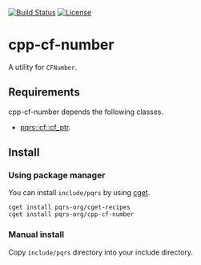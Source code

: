[![Build Status](https://github.com/pqrs-org/cpp-cf-number/workflows/CI/badge.svg)](https://github.com/pqrs-org/cpp-cf-number/actions)
[![License](https://img.shields.io/badge/license-Boost%20Software%20License-blue.svg)](https://github.com/pqrs-org/cpp-cf-number/blob/master/LICENSE.md)

# cpp-cf-number

A utility for `CFNumber`.

## Requirements

cpp-cf-number depends the following classes.

- [pqrs::cf::cf_ptr](https://github.com/pqrs-org/cpp-cf-cf_ptr).

## Install

### Using package manager

You can install `include/pqrs` by using [cget](https://github.com/pfultz2/cget).

```shell
cget install pqrs-org/cget-recipes
cget install pqrs-org/cpp-cf-number
```

### Manual install

Copy `include/pqrs` directory into your include directory.
